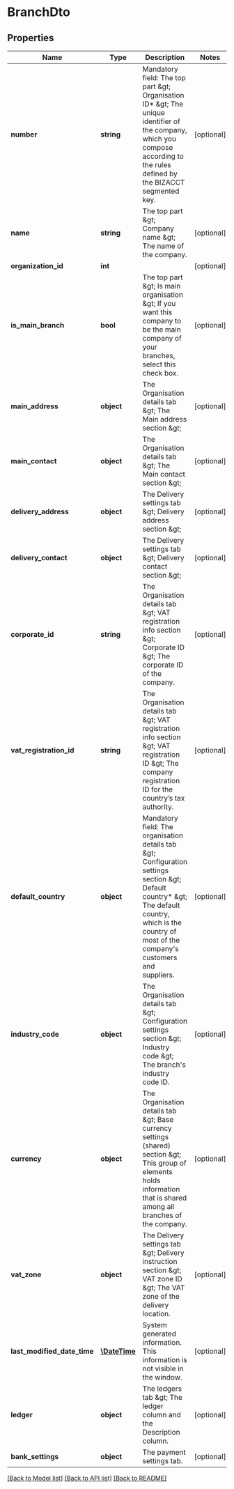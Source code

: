 # BranchDto

## Properties
Name | Type | Description | Notes
------------ | ------------- | ------------- | -------------
**number** | **string** | Mandatory field: The top part &amp;gt; Organisation ID* &amp;gt; The unique identifier of the company, which you compose according to the rules defined by the BIZACCT segmented key. | [optional] 
**name** | **string** | The top part &amp;gt; Company name &amp;gt; The name of the company. | [optional] 
**organization_id** | **int** |  | [optional] 
**is_main_branch** | **bool** | The top part &amp;gt; Is main organisation &amp;gt; If you want this company to be the main company of your branches, select this check box. | [optional] 
**main_address** | **object** | The Organisation details tab &amp;gt; The Main address section &amp;gt; | [optional] 
**main_contact** | **object** | The Organisation details tab &amp;gt;  The Main contact section &amp;gt; | [optional] 
**delivery_address** | **object** | The Delivery settings tab &amp;gt; Delivery address section &amp;gt; | [optional] 
**delivery_contact** | **object** | The Delivery settings tab &amp;gt; Delivery contact section &amp;gt; | [optional] 
**corporate_id** | **string** | The Organisation details tab &amp;gt; VAT registration info section &amp;gt; Corporate ID &amp;gt; The corporate ID of the company. | [optional] 
**vat_registration_id** | **string** | The Organisation details tab &amp;gt; VAT registration info section &amp;gt; VAT registration ID &amp;gt; The company registration ID for the country’s tax authority. | [optional] 
**default_country** | **object** | Mandatory field: The organisation details tab &amp;gt; Configuration settings section &amp;gt; Default country* &amp;gt; The default country, which is the country of most of the company&#39;s customers and suppliers. | [optional] 
**industry_code** | **object** | The Organisation details tab &amp;gt; Configuration settings section &amp;gt; Industry code &amp;gt; The branch&#39;s industry code ID. | [optional] 
**currency** | **object** | The Organisation details tab &amp;gt; Base currency settings (shared) section &amp;gt; This group of elements holds information that is shared among all branches of the company. | [optional] 
**vat_zone** | **object** | The Delivery settings tab &amp;gt; Delivery instruction section &amp;gt; VAT zone ID &amp;gt; The VAT zone of the delivery location. | [optional] 
**last_modified_date_time** | [**\DateTime**](\DateTime.md) | System generated information. This information is not visible in the window. | [optional] 
**ledger** | **object** | The ledgers tab &amp;gt; The ledger column and the Description column. | [optional] 
**bank_settings** | **object** | The payment settings tab. | [optional] 

[[Back to Model list]](../README.md#documentation-for-models) [[Back to API list]](../README.md#documentation-for-api-endpoints) [[Back to README]](../README.md)


